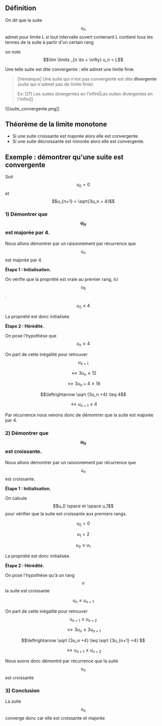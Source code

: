 ## Définition

On dit que la suite $$u_n$$ admet pour limite L si tout intervalle ouvert contenant L contient tous les termes de la suite à partir d'un certain rang

on note $$\lim \limits _{n \to + \infty} u_n = L$$

Une telle suite est dite convergente : elle admet une limite finie.

>[!remarque]
>Une suite qui n'est pas convergente est dite **divergente** (suite qui n'admet pas de limite finie)
>
>  Ex: [[7) Les suites divergentes en l'infini|Les suites divergentes en l'infini]]


![[suite_convergente.png]]

## Théorème de la limite monotone

- Si une suite croissante est majorée alors elle est convergente.
- Si une suite décroissante est minorée alors elle est convergente.

## Exemple : démontrer qu'une suite est convergente

Soit $$u_0 = 0$$ et $$u_{n+1} = \sqrt{3u_n + 4}$$
### **1) Démontrer que** $$u_n$$est majorée par 4.

Nous allons démontrer par un raisonnement par récurrence que $$u_n$$est majorée par 4.

**Étape 1 : Initialisation.** 

On vérifie que la propriété est vraie au premier rang, ici $$u_0$$.

$$u_0 \leq 4$$

La propriété est donc initialisée.

**Étape 2 : Hérédité.** 

On pose l'hypothèse que $$u_n \leq 4 $$

On part de cette inégalité pour retrouver $$u_{n+1}$$

$$\leftrightarrow 3u_n \leq 12 $$

$$\leftrightarrow 3u_n +4 \leq 16 $$

$$\leftrightarrow \sqrt {3u_n +4} \leq 4$$

$$ \leftrightarrow u_{n+1} \leq 4$$


Par récurrence nous venons donc de démontrer que la suite est majorée par 4.

### 2) Démontrer que $$u_n$$ est croissante.

Nous allons démontrer par un raisonnement par récurrence que $$u_n$$ est croissante.

**Étape 1 : Initialisation.**

On calcule $$u_0 \space et \space u_1$$ pour vérifier que la suite est croissante aux premiers rangs.

$$u_0 = 0$$


$$u_1 = 2$$


$$u_0 \leq u_1$$


La propriété est donc initialisée.

**Étape 2 : Hérédité.**

On pose l'hypothèse qu'à un rang  $$n$$ la suite est croissante 

$$u_n \leq u_{n+1}$$

On part de cette inégalité pour retrouver  $$u_{n+1} \leq u_{n+2}$$


$$\leftrightarrow 3u_n \leq 3u_{n+1}$$


$$\leftrightarrow \sqrt {3u_n +4} \leq \sqrt {3u_{n+1} +4} $$

$$ \leftrightarrow u_{n+1} \leq u_{n+2}$$

Nous avons donc démontré par récurrence que la suite $$u_n$$ est croissante

### 3) Conclusion
La suite $$u_n$$ converge donc car elle est croissante et majorée